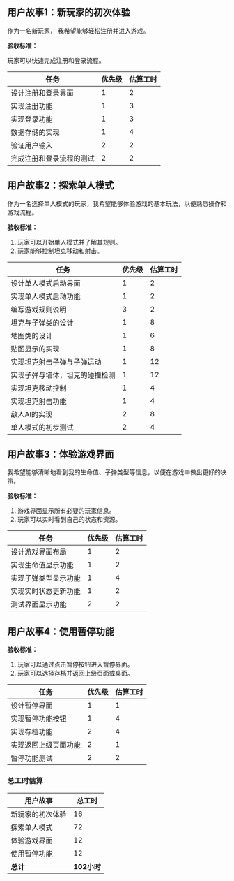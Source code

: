 ## 用户故事1：新玩家的初次体验

作为一名新玩家， 我希望能够轻松注册并进入游戏。

**验收标准：**

玩家可以快速完成注册和登录流程。

| 任务                     | 优先级 | 估算工时 |
| ------------------------ | ------ | -------- |
| 设计注册和登录界面       | 1      | 2        |
| 实现注册功能             | 1      | 3        |
| 实现登录功能             | 1      | 3        |
| 数据存储的实现           | 1      | 4        |
| 验证用户输入             | 2      | 2        |
| 完成注册和登录流程的测试 | 2      | 2        |

## 用户故事2：探索单人模式

作为一名选择单人模式的玩家，我希望能够体验游戏的基本玩法，以便熟悉操作和游戏流程。

**验收标准：**
1. 玩家可以开始单人模式并了解其规则。
2. 玩家能够控制坦克移动和射击。

| 任务                           | 优先级 | 估算工时 |
| ------------------------------ | ------ | -------- |
| 设计单人模式启动界面           | 1      | 2        |
| 实现单人模式启动功能           | 1      | 2        |
| 编写游戏规则说明               | 3      | 2        |
| 坦克与子弹类的设计             | 1      | 8        |
| 地图类的设计                   | 1      | 6        |
| 贴图显示的实现                 | 1      | 8        |
| 实现坦克射击子弹与子弹运动     | 1      | 12       |
| 实现子弹与墙体，坦克的碰撞检测 | 1      | 12       |
| 实现坦克移动控制               | 1      | 4        |
| 实现坦克射击功能               | 1      | 4        |
| 敌人AI的实现                   | 2      | 8        |
| 单人模式的初步测试             | 2      | 4        |

## 用户故事3：体验游戏界面

我希望能够清晰地看到我的生命值、子弹类型等信息，以便在游戏中做出更好的决策。

**验收标准：**

1. 游戏界面显示所有必要的玩家信息。
2. 玩家可以实时看到自己的状态和资源。

| 任务                 | 优先级 | 估算工时 |
| -------------------- | ------ | -------- |
| 设计游戏界面布局     | 1      | 2        |
| 实现生命值显示功能   | 1      | 2        |
| 实现子弹类型显示功能 | 1      | 4        |
| 实现实时状态更新功能 | 1      | 2        |
| 测试界面显示功能     | 2      | 2        |

## 用户故事4：使用暂停功能
**验收标准：**
1. 玩家可以通过点击暂停按钮进入暂停界面。
2. 玩家可以选择存档并返回上级页面或桌面。

| 任务                 | 优先级 | 估算工时 |
| -------------------- | ------ | -------- |
| 设计暂停界面         | 1      | 1        |
| 实现暂停功能按钮     | 1      | 4        |
| 实现存档功能         | 2      | 4        |
| 实现返回上级页面功能 | 2      | 1        |
| 暂停功能测试         | 2      | 2        |

### 总工时估算

| 用户故事         | 总工时      |
| ---------------- | ----------- |
| 新玩家的初次体验 | 16          |
| 探索单人模式     | 72          |
| 体验游戏界面     | 12          |
| 使用暂停功能     | 12          |
| **总计**         | **102小时** |